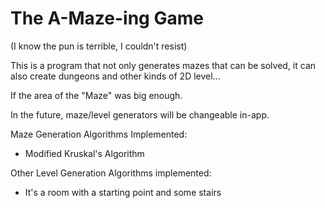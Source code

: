 The A-Maze-ing Game
===================
(I know the pun is terrible, I couldn't resist)

This is a program that not only generates mazes that can be solved, it can also create dungeons and other kinds of 2D level...

If the area of the "Maze" was big enough.

In the future, maze/level generators will be changeable in-app.

Maze Generation Algorithms Implemented:
- Modified Kruskal's Algorithm

Other Level Generation Algorithms implemented:
- It's a room with a starting point and some stairs
